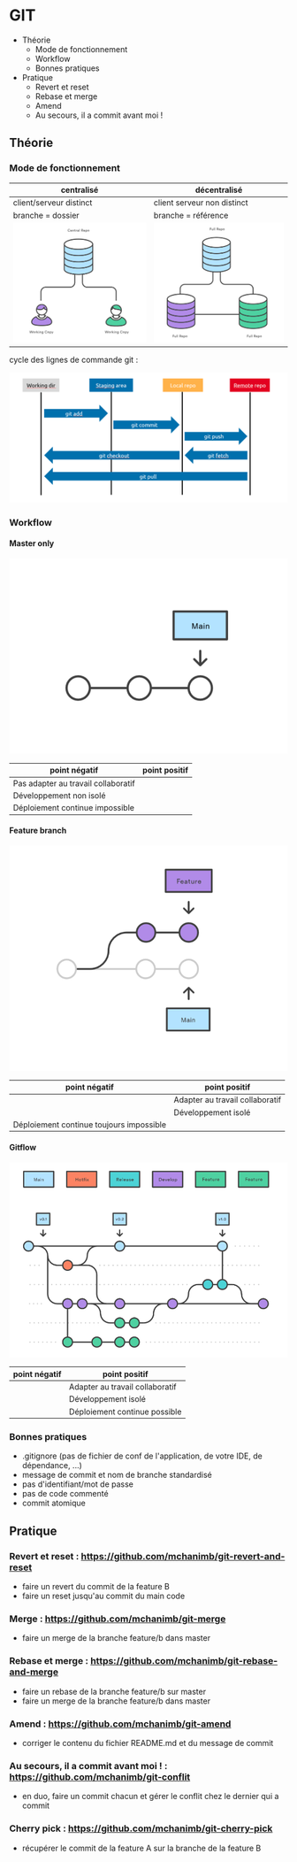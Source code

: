 # GIT

- Théorie
   - Mode de fonctionnement
   - Workflow
   - Bonnes pratiques
- Pratique 
   - Revert et reset
   - Rebase et merge
   - Amend 
   - Au secours, il a commit avant moi !

## Théorie

### Mode de fonctionnement

| centralisé                        | décentralisé                    |
| --------------------------------- | ------------------------------- |
| client/serveur distinct           | client serveur non distinct     |
| branche = dossier                 | branche = référence             | 
| ![svnrepo](assets/svn-repo.png)   | ![gitrepo](assets/git-repo.png) |

cycle des lignes de commande git :

![cycle](assets/git.png)

### Workflow

#### Master only

![master](assets/master-only.png)

| point négatif                       | point positif | 
| ----------------------------------- | ------------- |
| Pas adapter au travail collaboratif |               |
| Développement non isolé             |               |
| Déploiement continue impossible     |               | 

#### Feature branch 

![feature](assets/feature-branch.png)

| point négatif                            | point positif                   | 
| ---------------------------------------- |-------------------------------- |
|                                          | Adapter au travail collaboratif |
|                                          | Développement isolé             |
| Déploiement continue toujours impossible |                                 |

#### Gitflow

![gitflow](assets/gitflow.png)

| point négatif | point positif                     | 
| ------------- | --------------------------------- |
|               | Adapter au travail collaboratif   |
|               | Développement isolé               |
|               | Déploiement continue possible     |

### Bonnes pratiques

- .gitignore (pas de fichier de conf de l'application, de votre IDE, de dépendance, ...)
- message de commit et nom de branche standardisé
- pas d'identifiant/mot de passe
- pas de code commenté 
- commit atomique

## Pratique

### Revert et reset : https://github.com/mchanimb/git-revert-and-reset 
- faire un revert du commit de la feature B 
- faire un reset jusqu'au commit du main code

### Merge : https://github.com/mchanimb/git-merge 
- faire un merge de la branche feature/b dans master

### Rebase et merge : https://github.com/mchanimb/git-rebase-and-merge 
- faire un rebase de la branche feature/b sur master
- faire un merge de la branche feature/b dans master 

### Amend : https://github.com/mchanimb/git-amend
- corriger le contenu du fichier README.md et du message de commit

### Au secours, il a commit avant moi ! : https://github.com/mchanimb/git-conflit
- en duo, faire un commit chacun et gérer le conflit chez le dernier qui a commit  

### Cherry pick : https://github.com/mchanimb/git-cherry-pick
- récupérer le commit de la feature A sur la branche de la feature B
